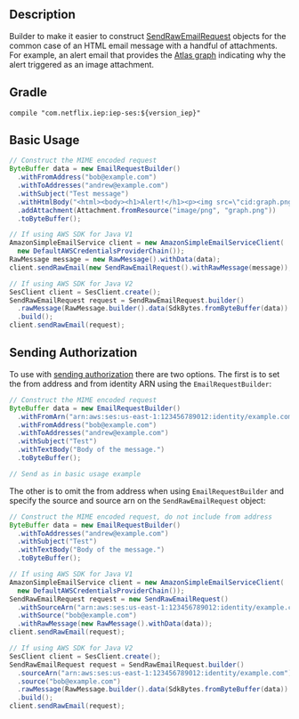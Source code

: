 
## Description

Builder to make it easier to construct [SendRawEmailRequest] objects for the common case of
an HTML email message with a handful of attachments. For example, an alert email that provides
the [Atlas graph] indicating why the alert triggered as an image attachment.

[SendRawEmailRequest]: http://docs.aws.amazon.com/AWSJavaSDK/latest/javadoc/com/amazonaws/services/simpleemail/model/SendRawEmailRequest.html
[Atlas graph]: https://github.com/Netflix/atlas/wiki

## Gradle

```
compile "com.netflix.iep:iep-ses:${version_iep}"
```

## Basic Usage

```java
// Construct the MIME encoded request
ByteBuffer data = new EmailRequestBuilder()
  .withFromAddress("bob@example.com")
  .withToAddresses("andrew@example.com")
  .withSubject("Test message")
  .withHtmlBody("<html><body><h1>Alert!</h1><p><img src=\"cid:graph.png\" /></p></body></html>")
  .addAttachment(Attachment.fromResource("image/png", "graph.png"))
  .toByteBuffer();

// If using AWS SDK for Java V1
AmazonSimpleEmailService client = new AmazonSimpleEmailServiceClient(
  new DefaultAWSCredentialsProviderChain());
RawMessage message = new RawMessage().withData(data);
client.sendRawEmail(new SendRawEmailRequest().withRawMessage(message));

// If using AWS SDK for Java V2
SesClient client = SesClient.create();
SendRawEmailRequest request = SendRawEmailRequest.builder()
  .rawMessage(RawMessage.builder().data(SdkBytes.fromByteBuffer(data)).build())
  .build();
client.sendRawEmail(request);
```

## Sending Authorization

To use with [sending authorization] there are two options. The first is to set the from address
and from identity ARN using the `EmailRequestBuilder`:

```java
// Construct the MIME encoded request
ByteBuffer data = new EmailRequestBuilder()
  .withFromArn("arn:aws:ses:us-east-1:123456789012:identity/example.com")
  .withFromAddress("bob@example.com")
  .withToAddresses("andrew@example.com")
  .withSubject("Test")
  .withTextBody("Body of the message.")
  .toByteBuffer();

// Send as in basic usage example
```

The other is to omit the from address when using `EmailRequestBuilder` and specify the source
and source arn on the `SendRawEmailRequest` object:

```java
// Construct the MIME encoded request, do not include from address
ByteBuffer data = new EmailRequestBuilder()
  .withToAddresses("andrew@example.com")
  .withSubject("Test")
  .withTextBody("Body of the message.")
  .toByteBuffer();

// If using AWS SDK for Java V1
AmazonSimpleEmailService client = new AmazonSimpleEmailServiceClient(
  new DefaultAWSCredentialsProviderChain());
SendRawEmailRequest request = new SendRawEmailRequest()
  .withSourceArn("arn:aws:ses:us-east-1:123456789012:identity/example.com")
  .withSource("bob@example.com")
  .withRawMessage(new RawMessage().withData(data));
client.sendRawEmail(request);

// If using AWS SDK for Java V2
SesClient client = SesClient.create();
SendRawEmailRequest request = SendRawEmailRequest.builder()
  .sourceArn("arn:aws:ses:us-east-1:123456789012:identity/example.com")
  .source("bob@example.com")
  .rawMessage(RawMessage.builder().data(SdkBytes.fromByteBuffer(data)).build())
  .build();
client.sendRawEmail(request);
```

[sending authorization]: https://docs.aws.amazon.com/ses/latest/DeveloperGuide/sending-authorization.html
